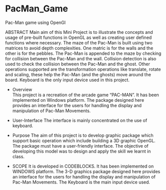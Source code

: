 # PacMan_Game

Pac-Man game using OpenGl

ABSTRACT
               Main aim of this Mini Project is to illustrate the concepts and usage of pre-built functions in OpenGL as well as creating user defined functions where necessary.  The maze of the Pac-Man is built using two matrices to avoid depth complexities. One matric is for the walls and the other is for the pebbles. The Pac-Man is appended to the maze by checking for collision between the Pac-Man and the wall. Collision detection is also used to check the collision between the Pac-Man and the ghost. Other operations supported are the transformation operations like translate, rotate and scaling, these help the Pac-Man (and the ghosts) move around the board. Keyboard is the only input device used in this project.

 - Overview  
               This project is a recreation of the arcade game “PAC-MAN”. It has been implemented on Windows platform. The  package designed here provides an interface for the users for handling the display and manipulation of Pac-Man Movements.

 - User-Interface 
               The interface is mainly concentrated on the use of keyboard. 
 - Purpose 
               The aim of this project is to develop graphic package which support basic operation which include building a 3D graphic OpenGL. The package must have a user-friendly interface. The objective of developing this model was to design and apply the skill we learnt in class. 

 - SCOPE 
               It is developed in CODEBLOCKS. It has been implemented on WINDOWS platform. The  3-D graphics package designed here provides an interface for the users for handling the display and manipulation of  Pac-Man  Movements. The Keyboard is the main input device used. 
